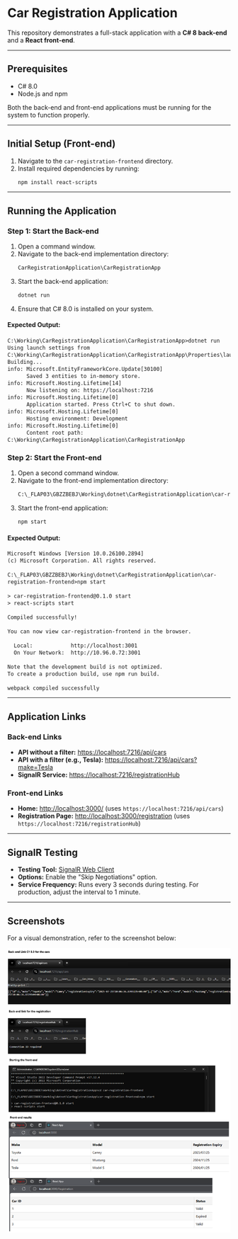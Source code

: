 # Car Registration Application

This repository demonstrates a full-stack application with a **C# 8 back-end** and a **React front-end**.

---

## Prerequisites
- C# 8.0
- Node.js and npm

Both the back-end and front-end applications must be running for the system to function properly.

---

## Initial Setup (Front-end)
1. Navigate to the `car-registration-frontend` directory.
2. Install required dependencies by running:
   ```bash
   npm install react-scripts
   ```

---

## Running the Application
### Step 1: Start the Back-end
1. Open a command window.
2. Navigate to the back-end implementation directory:
   ```bash
   CarRegistrationApplication\CarRegistrationApp
   ```
3. Start the back-end application:
   ```bash
   dotnet run
   ```
4. Ensure that C# 8.0 is installed on your system.

#### Expected Output:
```plaintext
C:\Working\CarRegistrationApplication\CarRegistrationApp>dotnet run
Using launch settings from C:\Working\CarRegistrationApplication\CarRegistrationApp\Properties\launchSettings.json...
Building...
info: Microsoft.EntityFrameworkCore.Update[30100]
      Saved 3 entities to in-memory store.
info: Microsoft.Hosting.Lifetime[14]
      Now listening on: https://localhost:7216
info: Microsoft.Hosting.Lifetime[0]
      Application started. Press Ctrl+C to shut down.
info: Microsoft.Hosting.Lifetime[0]
      Hosting environment: Development
info: Microsoft.Hosting.Lifetime[0]
      Content root path: C:\Working\CarRegistrationApplication\CarRegistrationApp
```

### Step 2: Start the Front-end
1. Open a second command window.
2. Navigate to the front-end implementation directory:
   ```bash
   C:\_FLAP03\GBZZBEBJ\Working\dotnet\CarRegistrationApplication\car-registration-frontend
   ```
3. Start the front-end application:
   ```bash
   npm start
   ```

#### Expected Output:
```plaintext
Microsoft Windows [Version 10.0.26100.2894]
(c) Microsoft Corporation. All rights reserved.

C:\_FLAP03\GBZZBEBJ\Working\dotnet\CarRegistrationApplication\car-registration-frontend>npm start

> car-registration-frontend@0.1.0 start
> react-scripts start 

Compiled successfully!

You can now view car-registration-frontend in the browser.

  Local:            http://localhost:3001
  On Your Network:  http://10.96.0.72:3001

Note that the development build is not optimized.
To create a production build, use npm run build.

webpack compiled successfully
```

---

## Application Links

### Back-end Links
- **API without a filter:** [https://localhost:7216/api/cars](https://localhost:7216/api/cars)
- **API with a filter (e.g., Tesla):** [https://localhost:7216/api/cars?make=Tesla](https://localhost:7216/api/cars?make=Tesla)
- **SignalR Service:** [https://localhost:7216/registrationHub](https://localhost:7216/registrationHub)

### Front-end Links
- **Home:** [http://localhost:3000/](http://localhost:3000/) (uses `https://localhost:7216/api/cars`)
- **Registration Page:** [http://localhost:3000/registration](http://localhost:3000/registration) (uses `https://localhost:7216/registrationHub`)

---

## SignalR Testing
- **Testing Tool:** [SignalR Web Client](https://gourav-d.github.io/SignalR-Web-Client/dist/)
- **Options:** Enable the "Skip Negotiations" option.
- **Service Frequency:** Runs every 3 seconds during testing. For production, adjust the interval to 1 minute.

---

## Screenshots
For a visual demonstration, refer to the screenshot below:

![Screenshot](https://github.com/EricCronje/CarRegistrationApplication/blob/main/Results.png?raw=true)